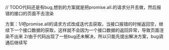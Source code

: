  // TODO代码还是有bug,想到的方案就是把promise.all.的请求分开去做，然后报错的接口的页面不去渲染


 方案：1/吧promise.all的请求方式改成迭代去获取，当接口报错的时候返回空，继续下一个接口数据的获取，这样就不会因为一个接口数据的返回异常，导致页面渲染不出来
 2/由于代码出现了一些bug还未解决，所以只能先提出解决方案，bug调通后继续写
 